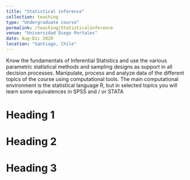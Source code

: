 ```yaml
---
title: "Statistical inference"
collection: teaching
type: "Undergraduate course"
permalink: /teaching/Statisticalinference
venue: "Universidad Diego Portales"
date: Aug-Dic 2020
location: "Santiago, Chile"
---
```


Know the fundamentals of Inferential Statistics and use the various parametric statistical methods and sampling designs as support in all decision processes.
Manipulate, process and analyze data of the different topics of the course using computational tools. 
The main computational environment is the statistical language R, but in selected topics you will learn some equivalences in SPSS and / or STATA

Heading 1
======

Heading 2
======

Heading 3
======
